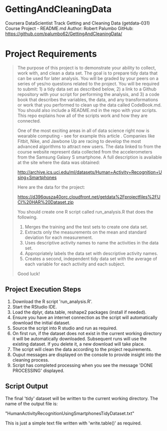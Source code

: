 # GettingAndCleaningData

Coursera DataScientist Track
Getting and Cleaning Data (getdata-031)
Course Project - README.md
Author: Robert Palumbo
GitHub: https://github.com/palumbo62/GettingAndCleaningData/


Project Requirements
===========================

> The purpose of this project is to demonstrate your ability to collect, work with, and clean a data set. The goal is to prepare tidy data that can be used for later analysis. You will be graded by your peers on a series of yes/no questions related to the project. You will be required to submit: 1) a tidy data set as described below, 2) a link to a Github repository with your script for performing the analysis, and 3) a code book that describes the variables, the data, and any transformations or work that you performed to clean up the data called CodeBook.md. You should also include a README.md in the repo with your scripts. This repo explains how all of the scripts work and how they are connected.
>
> One of the most exciting areas in all of data science right now is wearable computing - see for example this article . Companies like Fitbit, Nike, and Jawbone Up are racing to develop the most advanced algorithms to attract new users. The data linked to from the course website represent data collected from the accelerometers from the Samsung Galaxy S smartphone. A full description is available at the site where the data was obtained:
>
> http://archive.ics.uci.edu/ml/datasets/Human+Activity+Recognition+Using+Smartphones
>
> Here are the data for the project:
>
>https://d396qusza40orc.cloudfront.net/getdata%2Fprojectfiles%2FUCI%20HAR%20Dataset.zip
>
>You should create one R script called run_analysis.R that does the following.
>
> 1. Merges the training and the test sets to create one data set.
> 2. Extracts only the measurements on the mean and standard deviation for each measurement.
> 3. Uses descriptive activity names to name the activities in the data set.
> 4. Appropriately labels the data set with descriptive activity names.
> 5. Creates a second, independent tidy data set with the average of each variable for each activity and each subject.
>
>Good luck!
>

Project Execution Steps
-----------------------

1. Download the R script 'run_analysis.R'.
2. Start the RStudio IDE.
3. Load the dplyr, data.table, reshape2 packages (install if needed).
4. Ensure you have an internet connection as the script will automatically download the initial dataset.
4. Source the script into R studio and run as required.
5. On first run, if the dataset does not exist in the current working directory it will be automatically downloaded. Subsequent runs will use the existing dataset. If you delete it, a new download will take place.
6. The script will clean the data according to the project requirements.
7. Ouput messages are displayed on the console to provide insight into the cleaning process.
8. Script has completed processing when you see the message 'DONE PROCESSING' displayed.

Script Output
-------------

The final 'tidy' dataset will be written to the current working directory.  The name of the output file is:

  "HumanActivityRecognitionUsingSmartphonesTidyDataset.txt"
  
This is just a simple text file written with 'write.table()' as required.

